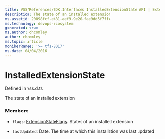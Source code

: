 ```yaml
---
title: VSS/References/SDK.Interfaces InstalledExtensionState API | Extensions for Azure DevOps Services
description: The state of an installed extension
ms.assetid: 20898fcf-ef81-aef9-9e20-fae9dd5f7ff4
ms.technology: devops-ecosystem
generated: true
ms.author: chcomley
author: chcomley
ms.topic: article
monikerRange: '>= tfs-2017'
ms.date: 08/04/2016
---
```


# InstalledExtensionState

Defined in vss.d.ts

The state of an installed extension

### Members

- `flags`: [ExtensionStateFlags](../../../VSS/References/SDK_Interfaces/ExtensionStateFlags.md). States of an installed extension

- `lastUpdated`: Date. The time at which this installation was last updated
